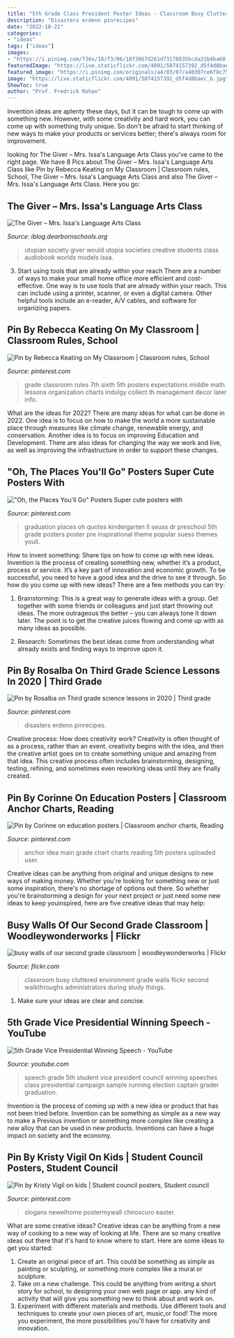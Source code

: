 ```yaml
---
title: "5th Grade Class President Poster Ideas - Classroom Busy Cluttered Environment Grade Walls Flickr Second Walkthroughs Administrators During Study Things"
description: "Disasters erdenn pinrecipes"
date: "2022-10-21"
categories:
- "ideas"
tags: ["ideas"]
images:
- "https://i.pinimg.com/736x/18/f3/06/18f3067d261d73178835bcda31b4ba60--student-council-ideas-election-posters-student-council.jpg"
featuredImage: "https://live.staticflickr.com/4091/5074157392_d5f4d8baec_b.jpg"
featured_image: "https://i.pinimg.com/originals/a4/03/07/a40307ce6f8c753dd913b055b31c0f8d.jpg"
image: "https://live.staticflickr.com/4091/5074157392_d5f4d8baec_b.jpg"
ShowToc: true
author: "Prof. Fredrick Rohan"
---
```



Invention ideas are aplenty these days, but it can be tough to come up with something new. However, with some creativity and hard work, you can come up with something truly unique. So don't be afraid to start thinking of new ways to make your products or services better; there's always room for improvement.

	

		
looking for The Giver – Mrs. Issa&#039;s Language Arts Class you've came to the right page. We have 8 Pics about The Giver – Mrs. Issa&#039;s Language Arts Class like Pin by Rebecca Keating on My Classroom | Classroom rules, School, The Giver – Mrs. Issa&#039;s Language Arts Class and also The Giver – Mrs. Issa&#039;s Language Arts Class. Here you go:
		
    
## The Giver – Mrs. Issa&#039;s Language Arts Class

<img loading=lazy src="http://1.bp.blogspot.com/-I4aerYAIixs/Ve-B9Di1imI/AAAAAAAAJCY/oe7ks2x56ow/s1600/IMG_0303.JPG" onerror="this.onerror=null;this.src='https://tse3.mm.bing.net/th?id=OIP.BjqZGhxnM2901D_RRZIdOAHaFj&amp;pid=15.1';" alt="The Giver – Mrs. Issa&#039;s Language Arts Class">

_Source: iblog.dearbornschools.org_

>utopian society giver would utopia societies creative students class audiobook worlds models issa. 

	

3) Start using tools that are already within your reach
There are a number of ways to make your small home office more efficient and cost-effective. One way is to use tools that are already within your reach. This can include using a printer, scanner, or even a digital camera. Other helpful tools include an e-reader, A/V cables, and software for organizing papers.

    
## Pin By Rebecca Keating On My Classroom | Classroom Rules, School

<img loading=lazy src="https://i.pinimg.com/originals/a4/03/07/a40307ce6f8c753dd913b055b31c0f8d.jpg" onerror="this.onerror=null;this.src='https://tse4.mm.bing.net/th?id=OIP.U2GAZjvHrzEmtBZu_Ef61wHaJ4&amp;pid=15.1';" alt="Pin by Rebecca Keating on My Classroom | Classroom rules, School">

_Source: pinterest.com_

>grade classroom rules 7th sixth 5th posters expectations middle math lessons organization charts indulgy collect th management decor later info. 

	

What are the ideas for 2022?
There are many ideas for what can be done in 2022. One idea is to focus on how to make the world a more sustainable place through measures like climate change, renewable energy, and conservation. Another idea is to focus on improving Education and Development. There are also ideas for changing the way we work and live, as well as improving the infrastructure in order to support these changes.

    
## &quot;Oh, The Places You&#039;ll Go&quot; Posters Super Cute Posters With

<img loading=lazy src="https://i.pinimg.com/736x/36/e6/96/36e6961deffdc4636eeca4b93a6e385b.jpg" onerror="this.onerror=null;this.src='https://tse4.mm.bing.net/th?id=OIP.kma8QERdxTskwIURHcMDBwAAAA&amp;pid=15.1';" alt="&quot;Oh, the Places You&#039;ll Go&quot; Posters Super cute posters with">

_Source: pinterest.com_

>graduation places oh quotes kindergarten ll seuss dr preschool 5th grade posters poster pre inspirational theme popular suess themes youll. 

	

How to invent something: Share tips on how to come up with new ideas.
Invention is the process of creating something new, whether it’s a product, process or service. It’s a key part of innovation and economic growth. To be successful, you need to have a good idea and the drive to see it through.
So how do you come up with new ideas? There are a few methods you can try:

1. Brainstorming: This is a great way to generate ideas with a group. Get together with some friends or colleagues and just start throwing out ideas. The more outrageous the better – you can always tone it down later. The point is to get the creative juices flowing and come up with as many ideas as possible.

2. Research: Sometimes the best ideas come from understanding what already exists and finding ways to improve upon it.

    
## Pin By Rosalba On Third Grade Science Lessons In 2020 | Third Grade

<img loading=lazy src="https://i.pinimg.com/736x/67/94/e3/6794e32972aceed6f08b005f5fc580d7.jpg" onerror="this.onerror=null;this.src='https://tse3.mm.bing.net/th?id=OIP.-mymvAM2BqIb-U4NjlvnuQHaMz&amp;pid=15.1';" alt="Pin by Rosalba on Third grade science lessons in 2020 | Third grade">

_Source: pinterest.com_

>disasters erdenn pinrecipes. 

	

Creative process: How does creativity work?
Creativity is often thought of as a process, rather than an event. creativity begins with the idea, and then the creative artist goes on to create something unique and amazing from that idea. This creative process often includes brainstorming, designing, testing, refining, and sometimes even reworking ideas until they are finally created.

    
## Pin By Corinne On Education Posters | Classroom Anchor Charts, Reading

<img loading=lazy src="https://i.pinimg.com/736x/54/b2/b2/54b2b2f866f22de5a0875534f2162508--reading-response-reading-skills.jpg" onerror="this.onerror=null;this.src='https://tse4.mm.bing.net/th?id=OIP.HJhOZlILAX9SBs3ALm2sWgHaJ3&amp;pid=15.1';" alt="Pin by Corinne on education posters | Classroom anchor charts, Reading">

_Source: pinterest.com_

>anchor idea main grade chart charts reading 5th posters uploaded user. 

	

Creative ideas can be anything from original and unique designs to new ways of making money. Whether you're looking for something new or just some inspiration, there's no shortage of options out there. So whether you're brainstorming a design for your next project or just need some new ideas to keep youinspired, here are five creative ideas that may help: 

    
## Busy Walls Of Our Second Grade Classroom | Woodleywonderworks | Flickr

<img loading=lazy src="https://live.staticflickr.com/4091/5074157392_d5f4d8baec_b.jpg" onerror="this.onerror=null;this.src='https://tse1.mm.bing.net/th?id=OIP.Q72rGevLPh13QwbDHXxIaQHaE8&amp;pid=15.1';" alt="busy walls of our second grade classroom | woodleywonderworks | Flickr">

_Source: flickr.com_

>classroom busy cluttered environment grade walls flickr second walkthroughs administrators during study things. 

	

1. Make sure your ideas are clear and concise.

    
## 5th Grade Vice Presidential Winning Speech - YouTube

<img loading=lazy src="https://i.ytimg.com/vi/G-eStp4NqBU/hqdefault.jpg" onerror="this.onerror=null;this.src='https://tse4.mm.bing.net/th?id=OIP.VQP-QWnNReMRyI6cYVjlZwHaFj&amp;pid=15.1';" alt="5th Grade Vice Presidential Winning Speech - YouTube">

_Source: youtube.com_

>speech grade 5th student vice president council winning speeches class presidential campaign sample running election captain grader graduation. 

	

Invention is the process of coming up with a new idea or product that has not been tried before. Invention can be something as simple as a new way to make a Previous invention or something more complex like creating a new alloy that can be used in new products. Inventions can have a huge impact on society and the economy.

    
## Pin By Kristy Vigil On Kids | Student Council Posters, Student Council

<img loading=lazy src="https://i.pinimg.com/736x/18/f3/06/18f3067d261d73178835bcda31b4ba60--student-council-ideas-election-posters-student-council.jpg" onerror="this.onerror=null;this.src='https://tse1.mm.bing.net/th?id=OIP.MtjdXpkB2evWNr0h2BGntAHaJ5&amp;pid=15.1';" alt="Pin by Kristy Vigil on kids | Student council posters, Student council">

_Source: pinterest.com_

>slogans newelhome postermywall chiroscuro easter. 

	

What are some creative ideas?
Creative ideas can be anything from a new way of cooking to a new way of looking at life. There are so many creative ideas out there that it's hard to know where to start. Here are some ideas to get you started: 
1. Create an original piece of art. This could be something as simple as painting or sculpting, or something more complex like a mural or sculpture. 
2. Take on a new challenge. This could be anything from writing a short story for school, to designing your own web page or app. any kind of activity that will give you something new to think about and work on. 
3. Experiment with different materials and methods. Use different tools and techniques to create your own pieces of art, music,or food! The more you experiment, the more possibilities you'll have for creativity and innovation.

